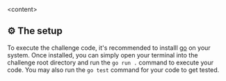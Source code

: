 &lt;content&gt;

## ⚙ The setup

To execute the challenge code, it's recommended to installl [go](https://go.dev/) on your system. Once installed, you can simply open your terminal into the challenge root directory and run the `go run .` command to execute your code. You may also run the `go test` command for your code to get tested.

